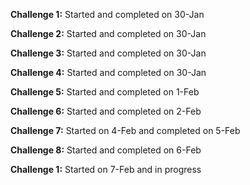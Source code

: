 **Challenge 1:** Started and completed on 30-Jan

**Challenge 2:** Started and completed on 30-Jan

**Challenge 3:** Started and completed on 30-Jan

**Challenge 4:** Started and completed on 30-Jan

**Challenge 5:** Started and completed on 1-Feb

**Challenge 6:** Started and completed on 2-Feb

**Challenge 7:** Started on 4-Feb and completed on 5-Feb

**Challenge 8:** Started and completed on 6-Feb

**Challenge 1:** Started on 7-Feb and in progress
